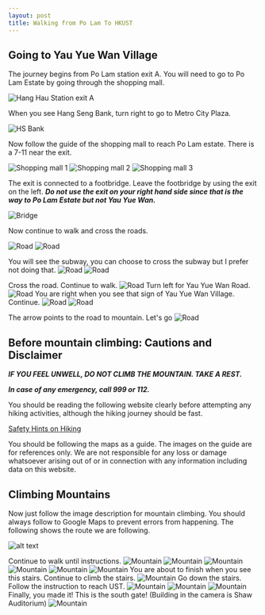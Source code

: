 ```yaml
---
layout: post
title: Walking from Po Lam To HKUST
---
```


## Going to Yau Yue Wan Village

The journey begins from Po Lam station exit A. You will need to go to Po Lam Estate by going through the shopping mall.

![Hang Hau Station exit A](Images/1.jpeg)

When you see Hang Seng Bank, turn right to go to Metro City Plaza.

![HS Bank](Images/2.jpeg)

Now follow the guide of the shopping mall to reach Po Lam estate. There is a 7-11 near the exit.

![Shopping mall 1](Images/3.jpeg)
![Shopping mall 2](Images/4.jpeg)
![Shopping mall 3](Images/5.jpeg)

The exit is connected to a footbridge. Leave the footbridge by using the exit on the left. ***Do not use the exit on your right hand side since that is the way to Po Lam Estate but not Yau Yue Wan.***

![Bridge](Images/6.jpeg)

Now continue to walk and cross the roads.

![Road](Images/7.jpeg)
![Road](Images/8.jpeg)

You will see the subway, you can choose to cross the subway but I prefer not doing that.
![Road](Images/9.jpeg)
![Road](Images/10.jpeg)

Cross the road. Continue to walk.
![Road](Images/11.jpeg)
Turn left for Yau Yue Wan Road.
![Road](Images/12.jpeg)
You are right when you see that sign of Yau Yue Wan Village. Continue.
![Road](Images/13.jpeg)
![Road](Images/14.jpeg)

The arrow points to the road to mountain. Let's go
![Road](Images/15.jpeg)

## Before mountain climbing: Cautions and Disclaimer

***IF YOU FEEL UNWELL, DO NOT CLIMB THE MOUNTAIN. TAKE A REST.***

***In case of any emergency, call 999 or 112.***

You should be reading the following website clearly before attempting any hiking activities, although the hiking journey should be fast.

[Safety Hints on Hiking
](https://www.lcsd.gov.hk/en/healthy/hiking/safety.html)

You should be following the maps as a guide. The images on the guide are for references only. We are not responsible for any loss or damage whatsoever arising out of or in connection with any information including data on this website.

## Climbing Mountains

Now just follow the image description for mountain climbing. You should always follow to Google Maps to prevent errors from happening. The following shows the route we are following.

![alt text](Images/image.png)

Continue to walk until instructions.
![Mountain](Images/16.jpeg)
![Mountain](Images/17.jpeg)
![Mountain](Images/18.jpeg)
![Mountain](Images/19.jpeg)
![Mountain](Images/20.jpeg)
![Mountain](Images/21.jpeg)
You are about to finish when you see this stairs. Continue to climb the stairs.
![Mountain](Images/22.jpeg)
Go down the stairs. Follow the instruction to reach UST.
![Mountain](Images/23.jpeg)
![Mountain](Images/24.jpeg)
![Mountain](Images/25.jpeg)
Finally, you made it! This is the south gate! (Building in the camera is Shaw Auditorium)
![Mountain](Images/26.jpeg)
